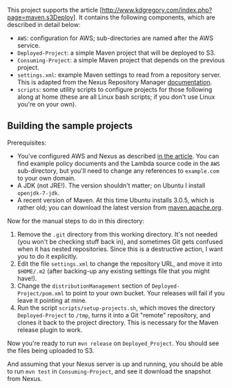 This project supports the article [http://www.kdgregory.com/index.php?page=maven.s3Deploy].
It contains the following components, which are described in detail below:

* `AWS`: configuration for AWS; sub-directories are named after the AWS service.
* `Deployed-Project`: a simple Maven project that will be deployed to S3.
* `Consuming-Project`: a simple Maven project that depends on the previous project.
* `settings.xml`: example Maven settings to read from a repository server. This is adapted from the Nexus
  Repository Manager [documentation](http://books.sonatype.com/nexus-book/reference/config-maven.html).
* `scripts`: some utility scripts to configure projects for those following along at home
  (these are all Linux bash scripts; if you don't use Linux you're on your own).


## Building the sample projects

Prerequisites:

* You've configured AWS and Nexus as described [in the article](http://www.kdgregory.com/index.php?page=maven.s3Deploy).
  You can find example policy documents and the Lambda source code in the `AWS`
  sub-directory, but you'll need to change any references to `example.com` to
  your own domain.
* A JDK (not JRE!). The version shouldn't matter; on Ubuntu I install `openjdk-7-jdk`.
* A recent version of Maven. At this time Ubuntu installs 3.0.5, which is rather
  old; you can download the latest version from [maven.apache.org](http://maven.apache.org/download.cgi).

Now for the manual steps to do in this directory:

1. Remove the `.git` directory from this working directory. It's not needed (you won't be checking
stuff back in), and sometimes Git gets confused when it has nested repositories. Since this is a
destructive action, I want you to do it explicitly.
2. Edit the file `settings.xml` to change the repository URL, and move it into `$HOME/.m2` (after
backing-up any existing settings file that you might have!).
3. Change the `distributionManagement` section of `Deployed-Project/pom.xml` to point to your own
bucket. Your releases will fail if you leave it pointing at mine.
4. Run the script `scripts/setup-projects.sh`, which moves the directory `Deployed-Project` to `/tmp`,
turns it into a Git "remote" repository, and clones it back to the project directory. This is necessary
for the Maven release plugin to work.

Now you're ready to run `mvn release` on `Deployed_Project`. You should see the files being uploaded to S3.

And assuming that your Nexus server is up and running, you should be able to run `mvn test` in
`Consuming-Project`, and see it download the snapshot from Nexus.
